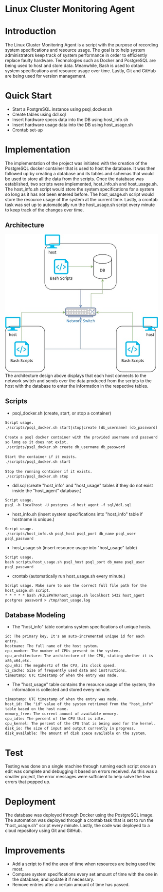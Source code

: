 # Linux Cluster Monitoring Agent
# Introduction
The Linux Cluster Monitoring Agent is a script with the purpose of recording system specifications and resource usage. The goal is to help system administrators keep track of system performance in order to efficiently replace faulty hardware. Technologies such as Docker and PostgreSQL are being used to host and store data. Meanwhile, Bash is used to obtain system specifications and resource usage over time. Lastly, Git and GitHub are being used for version management.

# Quick Start
- Start a PostgreSQL instance using psql_docker.sh
- Create tables using ddl.sql
- Insert hardware specs data into the DB using host_info.sh
- Insert hardware usage data into the DB using host_usage.sh
- Crontab set-up

# Implementation
The implementation of the project was initiated with the creation of the PostgreSQL docker container that is used to host the database. It was then followed up by creating a database and its tables and schemas that would be used to store all the data from the scripts. Once the database was established, two scripts were implemented, host_info.sh and host_usage.sh. The host_info.sh script would store the system specifications for a system so long as it has not been entered before. The host_usage.sh script would store the resource usage of the system at the current time. Lastly, a crontab task was set up to automatically run the host_usage.sh script every minute to keep track of the changes over time.
## Architecture
![myImage](./assets/cluster.jpg)
The architecture design above displays that each host connects to the network switch and sends over the data produced from the scripts to the host with the database to enter the information in the respective tables.

## Scripts
- psql_docker.sh (create, start, or stop a container)
```
Script usage.
./scripts/psql_docker.sh start|stop|create [db_username] [db_password]

Create a psql docker container with the provided username and password so long as it does not exist.
./scripts/psql_docker.sh create db_username db_password

Start the container if it exists.
./scripts/psql_docker.sh start

Stop the running container if it exists.
./scripts/psql_docker.sh stop
```
- ddl.sql (create "host_info" and "host_usage" tables if they do not exist inside the "host_agent" database.)
```
Script usage. 
psql -h localhost -U postgres -d host_agent -f sql/ddl.sql
```
- host_info.sh (insert system specifications into "host_info" table if hostname is unique.)
```
Script usage.
./scripts/host_info.sh psql_host psql_port db_name psql_user psql_password
```
- host_usage.sh (insert resource usage into "host_usage" table)
```
Script usage.
bash scripts/host_usage.sh psql_host psql_port db_name psql_user psql_password
```
- crontab (automatically run host_usage.sh every minute.)
```
Script usage. Make sure to use the correct full file path for the host_usage.sh script.
* * * * * bash /FILEPATH/host_usage.sh localhost 5432 host_agent postgres password > /tmp/host_usage.log
```
## Database Modeling
- The "host_info" table contains system specifications of unique hosts.
```
id: The primary key. It's an auto-incremented unique id for each entry.
hostname: The full name of the host system.
cpu_number: The number of CPUs present in the system.
cpu_architecture: The architecture of the CPU, stating whether it is x86,x64,etc.
cpu_mhz: The megahertz of the CPU, its clock speed.
l2_cache: Size of frequently used data and instructions.
timestamp: UTC timestamp of when the entry was made.
```
- The "host_usage" table contains the resource usage of the system, the information is collected and stored every minute.
```
timestamp: UTC timestamp of when the entry was made.
host_id: The "id" value of the system retrieved from the "host_info" table based on the host name.
memory_free: The current amount of available memory.
cpu_idle: The percent of the CPU that is idle.
cpu_kernel: The percent of the CPU that is being used for the kernel.
disk_io: The size of input and output currently in progress.
disk_available: The amount of disk space available on the system.
```
# Test
Testing was done on a single machine through running each script once an edit was complete and debugging it based on errors received. As this was a smaller project, the error messages were sufficient to help solve the few errors that popped up.
# Deployment
The database was deployed through Docker using the PostgreSQL image. The automation was deployed through a crontab task that is set to run the "host_usage.sh" script every minute. Lastly, the code was deployed to a cloud repository using Git and GitHub.

# Improvements
- Add a script to find the area of time when resources are being used the most.
- Compare system specifications every set amount of time with the one in the database, and update it if necessary.
- Remove entries after a certain amount of time has passed.
